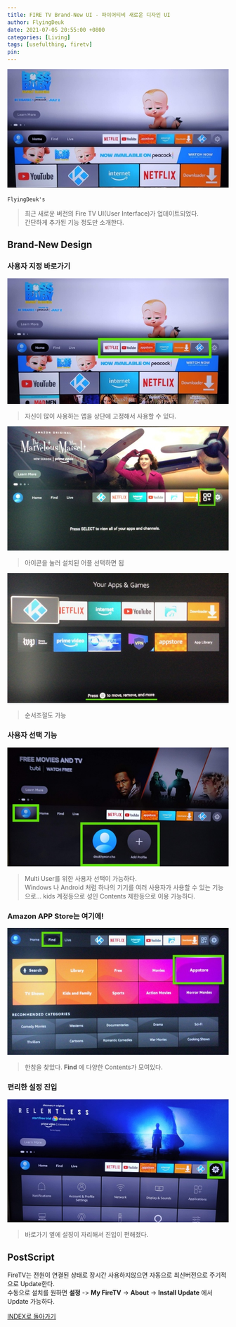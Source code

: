 ```yaml
---
title: FIRE TV Brand-New UI - 파이어티비 새로운 디자인 UI
author: FlyingDeuk
date: 2021-07-05 20:55:00 +0800
categories: [Living]
tags: [usefulthing, firetv]
pin:
---
```


![new](/img/living/fire/firetv_new.jpg)

`FlyingDeuk's`
> 최근 새로운 버전의 Fire TV UI(User Interface)가 업데이트되었다. <br>
간단하게 추가된 기능 정도만 소개한다.

## Brand-New Design
### 사용자 지정 바로가기
![new](/img/living/fire/firetv_new1.jpg)
> 자신이 많이 사용하는 앱을 상단에 고정해서 사용할 수 있다. <br>

  ![new](/img/living/fire/firetv_new1-1.jpg)
  > 아이콘을 눌러 설치된 어플 선택하면 됨

  ![new](/img/living/fire/firetv_new1-2.jpg)
  > 순서조절도 가능

### 사용자 선택 기능
![new](/img/living/fire/firetv_new2.jpg)
> Multi User를 위한 사용자 선택이 가능하다. <br>
Windows 나 Android 처럼 하나의 기기를 여러 사용자가 사용할 수 있는 기능으로... kids 계정등으로 성인 Contents 제한등으로 이용 가능하다.

### Amazon APP Store는 여기에!
![new](/img/living/fire/firetv_new4.jpg)
> 한참을 찾았다. **Find** 에 다양한 Contents가 모여있다.


### 편리한 설정 진입
![new](/img/living/fire/firetv_new3.jpg)
> 바로가기 옆에 설징이 자리해서 진입이 편해졌다.

## PostScript
FireTV는 전원이 연결된 상태로 장시간 사용하지않으면 자동으로 최신버전으로 주기적으로 Update한다. <br>
수동으로 설치를 원하면 **설정** -> **My FireTV** -> **About** -> **Install Update** 에서 Update 가능하다.


[INDEX로 돌아가기](/posts/FireTV/)
